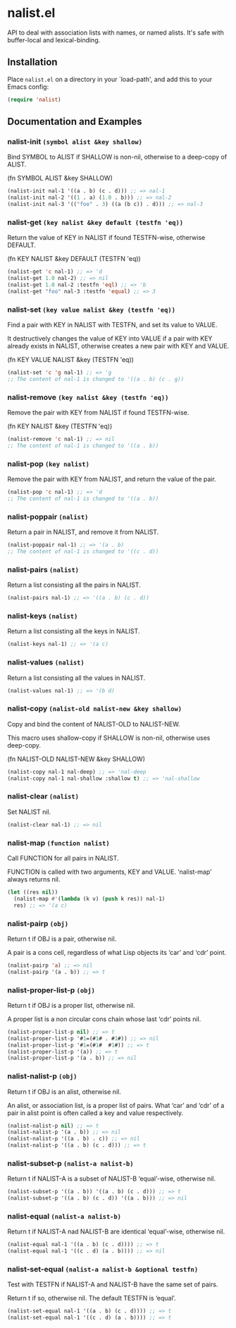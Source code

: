 # nalist.el

API to deal with association lists with names, or named alists. It's safe with buffer-local and lexical-binding.

## Installation

Place `nalist.el` on a directory in your `load-path', and add this to
your Emacs config:

```el
(require 'nalist)
```

## Documentation and Examples

### nalist-init `(symbol alist &key shallow)`

Bind SYMBOL to ALIST if SHALLOW is non-nil, otherwise to a deep-copy of ALIST.

(fn SYMBOL ALIST &key SHALLOW)

```lisp
(nalist-init nal-1 '((a . b) (c . d))) ;; => nal-1
(nalist-init nal-2 '((1 . a) (1.0 . b))) ;; => nal-2
(nalist-init nal-3 '(("foo" . 3) ((a (b c)) . d))) ;; => nal-3

```

### nalist-get `(key nalist &key default (testfn 'eq))`

Return the value of KEY in NALIST if found TESTFN-wise, otherwise DEFAULT.

(fn KEY NALIST &key DEFAULT (TESTFN 'eq))

```lisp
(nalist-get 'c nal-1) ;; => 'd
(nalist-get 1.0 nal-2) ;; => nil
(nalist-get 1.0 nal-2 :testfn 'eql) ;; => 'b
(nalist-get "foo" nal-3 :testfn 'equal) ;; => 3
```

### nalist-set `(key value nalist &key (testfn 'eq))`

Find a pair with KEY in NALIST with TESTFN, and set its value to VALUE.

It destructively changes the value of KEY into VALUE if a pair
with KEY already exists in NALIST, otherwise creates a new pair
with KEY and VALUE.

(fn KEY VALUE NALIST &key (TESTFN 'eq))

```lisp
(nalist-set 'c 'g nal-1) ;; => 'g
;; The content of nal-1 is changed to '((a . b) (c . g))
```

### nalist-remove `(key nalist &key (testfn 'eq))`

Remove the pair with KEY from NALIST if found TESTFN-wise.

(fn KEY NALIST &key (TESTFN 'eq))

```lisp
(nalist-remove 'c nal-1) ;; => nil
;; The content of nal-1 is changed to '((a . b))
```

### nalist-pop `(key nalist)`

Remove the pair with KEY from NALIST, and return the value of the pair.

```lisp
(nalist-pop 'c nal-1) ;; => 'd
;; The content of nal-1 is changed to '((a . b))
```

### nalist-poppair `(nalist)`

Return a pair in NALIST, and remove it from NALIST.

```lisp
(nalist-poppair nal-1) ;; => '(a . b)
;; The content of nal-1 is changed to '((c . d))
```

### nalist-pairs `(nalist)`

Return a list consisting all the pairs in NALIST.

```lisp
(nalist-pairs nal-1) ;; => '((a . b) (c . d))
```

### nalist-keys `(nalist)`

Return a list consisting all the keys in NALIST.

```lisp
(nalist-keys nal-1) ;; => '(a c)
```

### nalist-values `(nalist)`

Return a list consisting all the values in NALIST.

```lisp
(nalist-values nal-1) ;; => '(b d)
```

### nalist-copy `(nalist-old nalist-new &key shallow)`

Copy and bind the content of NALIST-OLD to NALIST-NEW.

This macro uses shallow-copy if SHALLOW is non-nil, otherwise
uses deep-copy.

(fn NALIST-OLD NALIST-NEW &key SHALLOW)

```lisp
(nalist-copy nal-1 nal-deep) ;; => 'nal-deep
(nalist-copy nal-1 nal-shallow :shallow t) ;; => 'nal-shallow
```

### nalist-clear `(nalist)`

Set NALIST nil.

```lisp
(nalist-clear nal-1) ;; => nil
```

### nalist-map `(function nalist)`

Call FUNCTION for all pairs in NALIST.

FUNCTION is called with two arguments, KEY and VALUE.
‘nalist-map’ always returns nil.

```lisp
(let ((res nil))
  (nalist-map #'(lambda (k v) (push k res)) nal-1)
  res) ;; => '(a c)
```

### nalist-pairp `(obj)`

Return t if OBJ is a pair, otherwise nil.

A pair is a cons cell, regardless of what Lisp objects its ‘car’
and ‘cdr’ point.

```lisp
(nalist-pairp 'a) ;; => nil
(nalist-pairp '(a . b)) ;; => t
```

### nalist-proper-list-p `(obj)`

Return t if OBJ is a proper list, otherwise nil.

A proper list is a non circular cons chain whose last ‘cdr’ points nil.

```lisp
(nalist-proper-list-p nil) ;; => t
(nalist-proper-list-p '#1=(#1# . #1#)) ;; => nil
(nalist-proper-list-p '#1=(#1#  #1#)) ;; => t
(nalist-proper-list-p '(a)) ;; => t
(nalist-proper-list-p '(a . b)) ;; => nil

```

### nalist-nalist-p `(obj)`

Return t if OBJ is an alist, otherwise nil.

An alist, or association list, is a proper list of pairs.  What
‘car’ and ‘cdr’ of a pair in alist point is often called a key
and value respectively.

```lisp
(nalist-nalist-p nil) ;; => t
(nalist-nalist-p '(a . b)) ;; => nil
(nalist-nalist-p '((a . b) . c)) ;; => nil
(nalist-nalist-p '((a . b) (c . d))) ;; => t
```

### nalist-subset-p `(nalist-a nalist-b)`

Return t if NALIST-A is a subset of NALIST-B ‘equal’-wise, otherwise nil.

```lisp
(nalist-subset-p '((a . b)) '((a . b) (c . d))) ;; => t
(nalist-subset-p '((a . b) (c . d)) '((a . b))) ;; => nil
```

### nalist-equal `(nalist-a nalist-b)`

Return t if NALIST-A nad NALIST-B are identical ‘equal’-wise, otherwise nil.

```lisp
(nalist-equal nal-1 '((a . b) (c . d)))) ;; => t
(nalist-equal nal-1 '((c . d) (a . b)))) ;; => nil
```

### nalist-set-equal `(nalist-a nalist-b &optional testfn)`

Test with TESTFN if NALIST-A and NALIST-B have the same set of pairs.

Return t if so, otherwise nil.  The default TESTFN is ‘equal’.

```lisp
(nalist-set-equal nal-1 '((a . b) (c . d)))) ;; => t
(nalist-set-equal nal-1 '((c . d) (a . b)))) ;; => t
```
